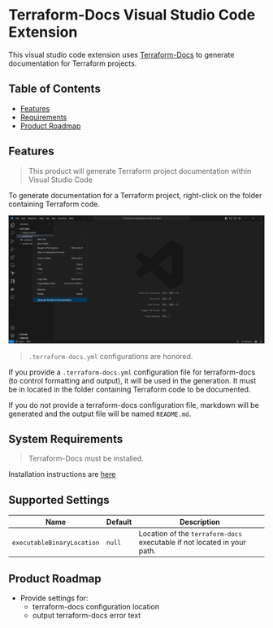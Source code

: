 # Terraform-Docs Visual Studio Code Extension

This visual studio code extension uses [Terraform-Docs](https://github.com/terraform-docs/terraform-docs) to generate documentation for Terraform projects.

## Table of Contents
<!-- TOC depthFrom:2 depthTo:2 updateOnSave:false -->

- [Features](#features)
- [Requirements](#requirements)
- [Product Roadmap](#product-roadmap)

## Features

> This product will generate Terraform project documentation within Visual Studio Code

To generate documentation for a Terraform project, right-click on the folder containing Terraform code.

![Right-Click Demo](docs/images/right-click-demo.jpg)

> ```.terraform-docs.yml``` configurations are honored.

If you provide a ```.terraform-docs.yml``` configuration file for terraform-docs (to control formatting and output), it will be used in the generation. It must be in located in the folder containing Terraform code to be documented.

If you do not provide a terraform-docs configuration file, markdown will be generated and the output file will be named ```README.md```.

## System Requirements

> Terraform-Docs must be installed.

Installation instructions are [here](https://github.com/terraform-docs/terraform-docs#installation)

## Supported Settings

| Name | Default | Description |
|--- |--- |--- |
| ```executableBinaryLocation``` | ```null``` | Location of the ```terraform-docs``` executable if not located in your path. |

## Product Roadmap

* Provide settings for:
    * terraform-docs configuration location
    * output terraform-docs error text